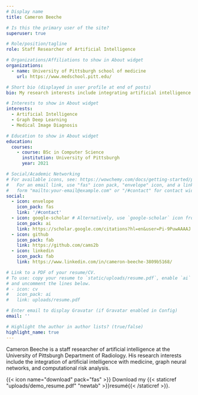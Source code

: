 ```yaml
---
# Display name
title: Cameron Beeche

# Is this the primary user of the site?
superuser: true

# Role/position/tagline
role: Staff Researcher of Artificial Intelligence

# Organizations/Affiliations to show in About widget
organizations:
  - name: University of Pittsburgh school of medicine
    url: https://www.medschool.pitt.edu/

# Short bio (displayed in user profile at end of posts)
bio: My research interests include integrating artificial intelligence with radiology, computational focus, and algorithm explainability.

# Interests to show in About widget
interests:
  - Artificial Intelligence
  - Graph Deep Learning
  - Medical Image Diagnosis

# Education to show in About widget
education:
  courses:
    - course: BSc in Computer Science
      institution: University of Pittsburgh
      year: 2021

# Social/Academic Networking
# For available icons, see: https://wowchemy.com/docs/getting-started/page-builder/#icons
#   For an email link, use "fas" icon pack, "envelope" icon, and a link in the
#   form "mailto:your-email@example.com" or "/#contact" for contact widget.
social:
  - icon: envelope
    icon_pack: fas
    link: '/#contact'
  - icon: google-scholar # Alternatively, use `google-scholar` icon from `ai` icon pack
    icon_pack: ai
    link: https://scholar.google.com/citations?hl=en&user=Pi-9PuwAAAAJ
  - icon: github
    icon_pack: fab
    link: https://github.com/cams2b
  - icon: linkedin
    icon_pack: fab
    link: https://www.linkedin.com/in/cameron-beeche-3809b5168/

# Link to a PDF of your resume/CV.
# To use: copy your resume to `static/uploads/resume.pdf`, enable `ai` icons in `params.toml`,
# and uncomment the lines below.
# - icon: cv
#   icon_pack: ai
#   link: uploads/resume.pdf

# Enter email to display Gravatar (if Gravatar enabled in Config)
email: ''

# Highlight the author in author lists? (true/false)
highlight_name: true
---
```


Cameron Beeche is a staff researcher of artificial intelligence at the University of Pittsburgh Department of Radiology. His research interests include the integration of artificial intelligence with medicine, graph neural networks, and computational risk analysis.


{{< icon name="download" pack="fas" >}} Download my {{< staticref "uploads/demo_resume.pdf" "newtab" >}}resumé{{< /staticref >}}.
